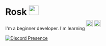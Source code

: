 # Rosk <img src="https://raw.githubusercontent.com/MartinHeinz/MartinHeinz/master/wave.gif" width="30px" height="30px">
I'm a beginner developer. I'm learning 
<img src="https://static-00.iconduck.com/assets.00/c-sharp-c-icon-1822x2048-wuf3ijab.png" width="21px" height="21px" style="position: relative; top: -10px;"/>
<img src="https://cdn-icons-png.flaticon.com/128/6132/6132222.png" width="21px" height="21px" style="position: relative; top: -10px;"/>

[![Discord Presence](https://lanyard.cnrad.dev/api/925160684776472576)](https://discord.com/users/925160684776472576)                            

